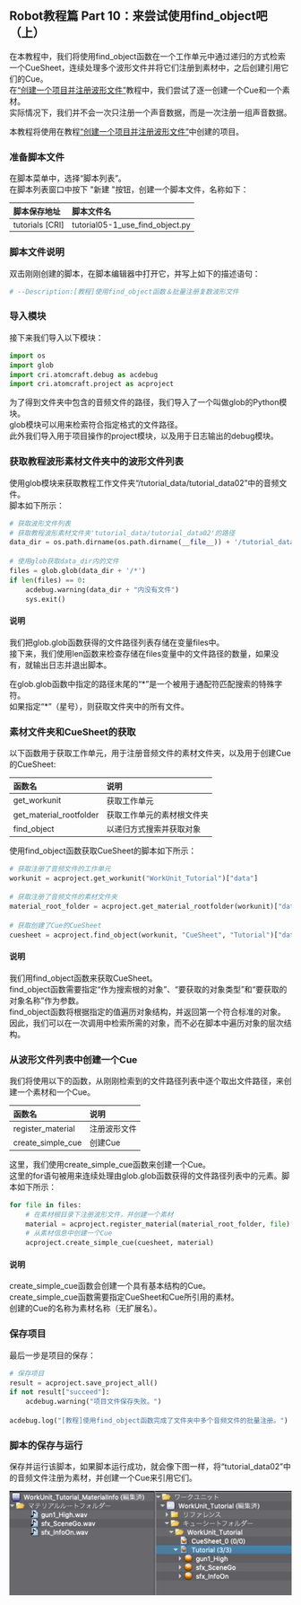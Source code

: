 ## Robot教程篇 Part 10：来尝试使用find_object吧（上）

在本教程中，我们将使用find_object函数在一个工作单元中通过递归的方式检索一个CueSheet，连续处理多个波形文件并将它们注册到素材中，之后创建引用它们的Cue。<br/>
在<a href="../Ch-2-Project-Module/Atom_Craft_Robot_Part_06.md" target="_blank">“创建一个项目并注册波形文件”</a>教程中，我们尝试了逐一创建一个Cue和一个素材。<br/>
实际情况下，我们并不会一次只注册一个声音数据，而是一次注册一组声音数据。

本教程将使用在教程<a href="../Ch-2-Project-Module/Atom_Craft_Robot_Part_06.md" target="_blank">“创建一个项目并注册波形文件”</a>中创建的项目。

### 准备脚本文件
在脚本菜单中，选择“脚本列表”。<br/>
在脚本列表窗口中按下 "新建 "按钮，创建一个脚本文件，名称如下：

| 脚本保存地址     | 脚本文件名                                |
|:-----------------|:------------------------------------------|
| tutorials [CRI]  | tutorial05-1_use_find_object.py           |

### 脚本文件说明
双击刚刚创建的脚本，在脚本编辑器中打开它，并写上如下的描述语句：

```python
# --Description:[教程]使用find_object函数＆批量注册复数波形文件
```

### 导入模块
接下来我们导入以下模块：

```python
import os
import glob
import cri.atomcraft.debug as acdebug
import cri.atomcraft.project as acproject
```

为了得到文件夹中包含的音频文件的路径，我们导入了一个叫做glob的Python模块。<br/>
glob模块可以用来检索符合指定格式的文件路径。<br/>
此外我们导入用于项目操作的project模块，以及用于日志输出的debug模块。

### 获取教程波形素材文件夹中的波形文件列表
使用glob模块来获取教程工作文件夹“/tutorial_data/tutorial_data02”中的音频文件。<br/>
脚本如下所示：

```python
# 获取波形文件列表
# 获取教程波形素材文件夹'tutorial_data/tutorial_data02'的路径
data_dir = os.path.dirname(os.path.dirname(__file__)) + '/tutorial_data/tutorial_data02'

# 使用glob获取data_dir内的文件
files = glob.glob(data_dir + '/*')
if len(files) == 0:
    acdebug.warning(data_dir + "内没有文件")
    sys.exit()
```

#### 说明
我们把glob.glob函数获得的文件路径列表存储在变量files中。<br/>
接下来，我们使用len函数来检查存储在files变量中的文件路径的数量，如果没有，就输出日志并退出脚本。

在glob.glob函数中指定的路径末尾的“\*”是一个被用于通配符匹配搜索的特殊字符。<br/>
如果指定“\*”（星号），则获取文件夹中的所有文件。

### 素材文件夹和CueSheet的获取
以下函数用于获取工作单元，用于注册音频文件的素材文件夹，以及用于创建Cue的CueSheet:

| 函数名                  | 说明          |
|:------------------------|:--------------|
| get_workunit            | 获取工作单元  |
| get_material_rootfolder | 获取工作单元的素材根文件夹 |
| find_object             | 以递归方式搜索并获取对象  |

使用find_object函数获取CueSheet的脚本如下所示：

```python
# 获取注册了音频文件的工作单元
workunit = acproject.get_workunit("WorkUnit_Tutorial")["data"]

# 获取注册了音频文件的素材文件夹
material_root_folder = acproject.get_material_rootfolder(workunit)["data"]

# 获取创建了Cue的CueSheet
cuesheet = acproject.find_object(workunit, "CueSheet", "Tutorial")["data"]
```

#### 说明
我们用find_object函数来获取CueSheet。<br/>
find_object函数需要指定“作为搜索根的对象”、“要获取的对象类型”和“要获取的对象名称”作为参数。<br/>
find_object函数将根据指定的值遍历对象结构，并返回第一个符合标准的对象。<br/>
因此，我们可以在一次调用中检索所需的对象，而不必在脚本中遍历对象的层次结构。

### 从波形文件列表中创建一个Cue
我们将使用以下的函数，从刚刚检索到的文件路径列表中逐个取出文件路径，来创建一个素材和一个Cue。

| 函数名            | 说明   |
|:------------------|:-------|
| register_material | 注册波形文件 |
| create_simple_cue | 创建Cue  |

这里，我们使用create_simple_cue函数来创建一个Cue。<br/>
这里的for语句被用来连续处理由glob.glob函数获得的文件路径列表中的元素。脚本如下所示：

```python
for file in files:
    # 在素材根目录下注册波形文件，并创建一个素材
    material = acproject.register_material(material_root_folder, file)["data"]
    # 从素材信息中创建一个Cue
    acproject.create_simple_cue(cuesheet, material)
```

#### 说明
create_simple_cue函数会创建一个具有基本结构的Cue。<br/>
create_simple_cue函数需要指定CueSheet和Cue所引用的素材。<br/>
创建的Cue的名称为素材名称（无扩展名）。

### 保存项目
最后一步是项目的保存：

```python
# 保存项目
result = acproject.save_project_all()
if not result["succeed"]:
    acdebug.warning("项目文件保存失败。")

acdebug.log("[教程]使用find_object函数完成了文件夹中多个音频文件的批量注册。")
```

### 脚本的保存与运行
保存并运行该脚本，如果脚本运行成功，就会像下图一样，将“tutorial_data02”中的音频文件注册为素材，并创建一个Cue来引用它们。

![](../images/robot_09_01.png)

